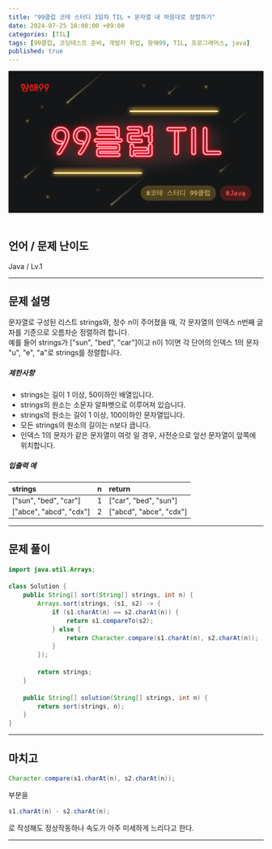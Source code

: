 ```yaml
---
title: "99클럽 코테 스터디 3일차 TIL + 문자열 내 마음대로 정렬하기"
date: 2024-07-25 16:00:00 +09:00
categories: [TIL]
tags: [99클럽, 코딩테스트 준비, 개발자 취업, 항해99, TIL, 프로그래머스, java]
published: true
---
```


![99club](/assets/img/java/til/99club_1.png)<br/><br/>

## **언어 / 문제 난이도** ##

Java / Lv.1

------

## **문제 설명** ##

문자열로 구성된 리스트 strings와, 정수 n이 주어졌을 때, 각 문자열의 인덱스 n번째 글자를 기준으로 오름차순 정렬하려 합니다.<br/>
예를 들어 strings가 ["sun", "bed", "car"]이고 n이 1이면 각 단어의 인덱스 1의 문자 "u", "e", "a"로 strings를 정렬합니다.

##### 제한사항

- strings는 길이 1 이상, 50이하인 배열입니다.
- strings의 원소는 소문자 알파벳으로 이루어져 있습니다.
- strings의 원소는 길이 1 이상, 100이하인 문자열입니다.
- 모든 strings의 원소의 길이는 n보다 큽니다.
- 인덱스 1의 문자가 같은 문자열이 여럿 일 경우, 사전순으로 앞선 문자열이 앞쪽에 위치합니다.

##### 입출력 예

| strings   | n   | return            |
|:----|:----|:------------------|
| ["sun", "bed", "car"]    | 1   | ["car", "bed", "sun"]         |
| ["abce", "abcd", "cdx"]   | 2   | ["abcd", "abce", "cdx"] |

------

## **문제 풀이** ##

~~~java
import java.util.Arrays;

class Solution {
    public String[] sort(String[] strings, int n) {
        Arrays.sort(strings, (s1, s2) -> {
            if (s1.charAt(n) == s2.charAt(n)) {
                return s1.compareTo(s2);
            } else {
                return Character.compare(s1.charAt(n), s2.charAt(n));
            }
        });

        return strings;
    }

    public String[] solution(String[] strings, int n) {
        return sort(strings, n);
    }
}
~~~

------

## **마치고** ##

~~~java
Character.compare(s1.charAt(n), s2.charAt(n));
~~~
부분을
~~~java
s1.charAt(n) - s2.charAt(n);
~~~
로 작성해도 정상작동하나 속도가 아주 미세하게 느리다고 한다.

------
